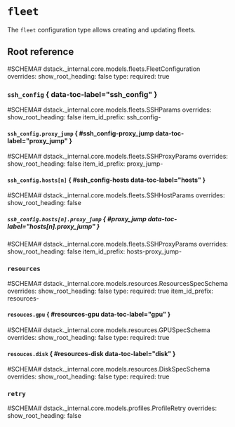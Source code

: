 # `fleet`

The `fleet` configuration type allows creating and updating fleets.

## Root reference

#SCHEMA# dstack._internal.core.models.fleets.FleetConfiguration
    overrides:
      show_root_heading: false
      type:
        required: true

### `ssh_config` { data-toc-label="ssh_config" }

#SCHEMA# dstack._internal.core.models.fleets.SSHParams
    overrides:
      show_root_heading: false
      item_id_prefix: ssh_config-

#### `ssh_config.proxy_jump` { #ssh_config-proxy_jump data-toc-label="proxy_jump" }

#SCHEMA# dstack._internal.core.models.fleets.SSHProxyParams
    overrides:
      show_root_heading: false
      item_id_prefix: proxy_jump-

#### `ssh_config.hosts[n]` { #ssh_config-hosts data-toc-label="hosts" }

#SCHEMA# dstack._internal.core.models.fleets.SSHHostParams
    overrides:
      show_root_heading: false

##### `ssh_config.hosts[n].proxy_jump` { #proxy_jump data-toc-label="hosts[n].proxy_jump" }

#SCHEMA# dstack._internal.core.models.fleets.SSHProxyParams
    overrides:
      show_root_heading: false
      item_id_prefix: hosts-proxy_jump-

### `resources`

#SCHEMA# dstack._internal.core.models.resources.ResourcesSpecSchema
    overrides:
      show_root_heading: false
      type:
        required: true
      item_id_prefix: resources-

#### `resouces.gpu` { #resources-gpu data-toc-label="gpu" } 

#SCHEMA# dstack._internal.core.models.resources.GPUSpecSchema
    overrides:
      show_root_heading: false
      type:
        required: true

#### `resouces.disk` { #resources-disk data-toc-label="disk" }

#SCHEMA# dstack._internal.core.models.resources.DiskSpecSchema
    overrides:
      show_root_heading: false
      type:
        required: true

### `retry`

#SCHEMA# dstack._internal.core.models.profiles.ProfileRetry
    overrides:
      show_root_heading: false
